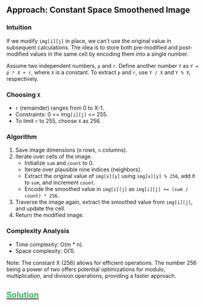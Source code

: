 ## Approach: Constant Space Smoothened Image

### Intuition

If we modify `img[i][j]` in place, we can't use the original value in subsequent calculations. The idea is to store both pre-modified and post-modified values in the same cell by encoding them into a single number.

Assume two independent numbers, `p` and `r`. Define another number `Y` as `Y = p * X + r`, where `X` is a constant. To extract `p` and `r`, use `Y / X` and `Y % X`, respectively.

### Choosing `X`

- `r` (remainder) ranges from 0 to X-1.
- Constraints: 0 <= img`[i][j]` <= 255.
- To limit `r` to 255, choose `X` as 256.

### Algorithm

1. Save image dimensions (`m` rows, `n` columns).
2. Iterate over cells of the image.
    - Initialize `sum` and `count` to 0.
    - Iterate over plausible nine indices (neighbors).
    - Extract the original value of `img[x][y]` using `img[x][y] % 256`, add it to `sum`, and increment `count`.
    - Encode the smoothed value in `img[i][j]` as `img[i][j] += (sum / count) * 256`.
3. Traverse the image again, extract the smoothed value from `img[i][j]`, and update the cell.
4. Return the modified image.

### Complexity Analysis

- Time complexity: O(m * n).
- Space complexity: O(1).

Note: The constant X (256) allows for efficient operations. The number 256 being a power of two offers potential optimizations for modulo, multiplication, and division operations, providing a faster approach.

## [<span style='color: rgb(44, 187, 93)'>Solution</span>](./solution.ts)
